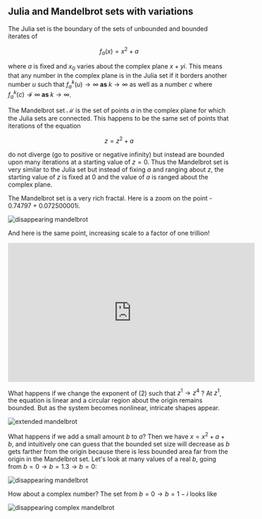 ## Julia and Mandelbrot sets with variations

The Julia set is the boundary of the sets of unbounded and bounded iterates of

$$
f_a(x) = x^2 + a 
\tag{1}
$$

where $a$ is fixed and $x_0$ varies about the complex plane $x + yi$.  This means that any number in the complex plane is in the Julia set if it borders another number $u$ such that $f^k_a(u) \to \infty \; \mathbf {as} \; k \to \infty$ as well as a number $c$ where $f^k_a(c) \not\to \infty \; \mathbf {as} \; k \to \infty$.

The Mandelbrot set $\mathscr M$ is the set of points $a$ in the complex plane for which the Julia sets are connected.  This happens to be the same set of points that iterations of the equation

$$
z = z^2 + a
\tag{2}
$$

do not diverge (go to positive or negative infinity) but instead are bounded upon many iterations at a starting value of $z = 0$.  Thus the Mandelbrot set is very similar to the Julia set but instead of fixing $a$ and ranging about $z$, the starting value of $z$ is fixed at 0 and the value of $a$ is ranged about the complex plane.  

The Mandelbrot set is a very rich fractal. Here is a zoom on the point - 0.74797 + 0.072500001i.  

![disappearing mandelbrot]({{https://blbadger.github.io}}fractals/mandelbrot_zoom1.gif)

And here is the same point, increasing scale to a factor of one trillion!

<iframe width="560" height="315" src="https://www.youtube.com/embed/0qrordbf7WE" frameborder="0" allow="accelerometer; autoplay; encrypted-media; gyroscope; picture-in-picture" allowfullscreen></iframe>

What happens if we change the exponent of (2) such that $z^1 \to z^4$ ?  At $z^1$, the equation is linear and a circular region about the origin remains bounded.  But as the system becomes nonlinear, intricate shapes appear.

![extended mandelbrot]({{https://blbadger.github.io}}fractals/mandelbrot_slow.gif)


What happens if we add a small amount $b$ to $a$?  Then we have $x = x^2 + a + b$, and intuitively one can guess that the bounded set size will decrease as $b$ gets farther from the origin because there is less bounded area far from the origin in the Mandelbrot set. Let's look at many values of a real $b$, going from $b=0 \to b=1.3 \to b=0$:

![disappearing mandelbrot]({{https://blbadger.github.io}}fractals/mandelbrot_disappeared.gif)


How about a complex number? The set from $b = 0 \to b = 1 - i$ looks like

![disappearing complex mandelbrot]({{https://blbadger.github.io}}fractals/mandelbrot_complex_disappeared.gif)

